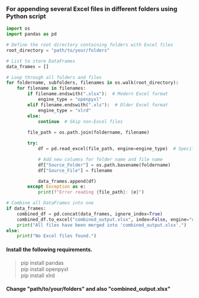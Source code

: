 ### For appending several Excel files in different folders using Python script

```Python
import os
import pandas as pd

# Define the root directory containing folders with Excel files
root_directory = "path/to/your/folders"

# List to store DataFrames
data_frames = []

# Loop through all folders and files
for foldername, subfolders, filenames in os.walk(root_directory):
    for filename in filenames:
        if filename.endswith(".xlsx"):  # Modern Excel format
            engine_type = "openpyxl"
        elif filename.endswith(".xls"):  # Older Excel format
            engine_type = "xlrd"
        else:
            continue  # Skip non-Excel files
        
        file_path = os.path.join(foldername, filename)

        try:
            df = pd.read_excel(file_path, engine=engine_type)  # Specify engine

            # Add new columns for folder name and file name
            df["Source_Folder"] = os.path.basename(foldername)
            df["Source_File"] = filename  

            data_frames.append(df)
        except Exception as e:
            print(f"Error reading {file_path}: {e}")

# Combine all DataFrames into one
if data_frames:
    combined_df = pd.concat(data_frames, ignore_index=True)
    combined_df.to_excel("combined_output.xlsx", index=False, engine="openpyxl")
    print("All files have been merged into 'combined_output.xlsx'.")
else:
    print("No Excel files found.")
```

#### Install the following requirements.
> pip install pandas<br/>
> pip install openpyxl<br/>
> pip install xlrd<br/>

#### Change  "path/to/your/folders" and also "combined_output.xlsx"




